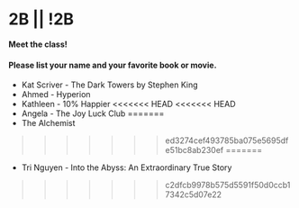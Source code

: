 # 2B || !2B

**Meet the class!**

#### Please list your name and your favorite book or movie.
- Kat Scriver - The Dark Towers by Stephen King
- Ahmed - Hyperion
- Kathleen - 10% Happier
<<<<<<< HEAD
<<<<<<< HEAD
- Angela - The Joy Luck Club
=======
- The Alchemist
>>>>>>> ed3274cef493785ba075e5695dfe51bc8ab230ef
=======
- Tri Nguyen - Into the Abyss: An Extraordinary True Story
>>>>>>> c2dfcb9978b575d5591f50d0ccb17342c5d07e22
